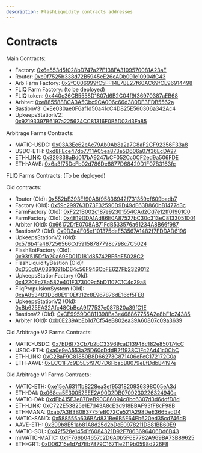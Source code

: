 ```yaml
---
description: FlashLiquidity contracts addresses
---
```


# Contracts

Main Contracts:

* Factory: [0x6e553d5f028bD747a27E138FA3109570081A23aE](https://polygonscan.com/address/0x6e553d5f028bD747a27E138FA3109570081A23aE)
* Router: [0xc9f7525b338d72B5945eE26eADb091c10904fC43](https://polygonscan.com/address/0xc9f7525b338d72b5945ee26eadb091c10904fc43)
* Arb Farm Factory: [0x2fC006999fC5FF14E7BE27f60AC69fCE96914498](https://polygonscan.com/address/0x2fC006999fC5FF14E7BE27f60AC69fCE96914498)
* FLIQ Farm Factory: (to be deployed)
* FLIQ token: [0x440c36CB5558D1807d6B2C04f9f36970387aEB68](https://polygonscan.com/address/0x440c36CB5558D1807d6B2C04f9f36970387aEB68)
* Arbiter: [0xe885588BCA3A5Cbc9CA006c66d380DE3EDB5562a](https://polygonscan.com/address/0xe885588BCA3A5Cbc9CA006c66d380DE3EDB5562a)
* BastionV3: [0xEe030ae0F6af1d50a41cC4D825E560306a342Ac4](https://polygonscan.com/address/0xEe030ae0F6af1d50a41cC4D825E560306a342Ac4)
* UpkeepsStationV2: [0x92193397B6197a225624CC81316F0B5D03d3Fa85](https://polygonscan.com/address/0x92193397B6197a225624CC81316F0B5D03d3Fa85)

Arbitrage Farms Contracts:

* MATIC-USDC: [0x03A3Ee62eAc79Ab0Ab8a2a7C8aF2CF92356F33a8](https://polygonscan.com/address/0x03A3Ee62eAc79Ab0Ab8a2a7C8aF2CF92356F33a8)
* USDC-ETH: [0xd8FEce47db7711A05ea873e5D606a07f36EcDA27](https://polygonscan.com/address/0xd8FEce47db7711A05ea873e5D606a07f36EcDA27)
* ETH-LINK: [0x329338aBd017bA9247bCF052Cc0CF2ed9a506FDE](https://polygonscan.com/address/0x329338aBd017bA9247bCF052Cc0CF2ed9a506FDE)
* ETH-AAVE: [0x6a3f75DcFb02d786De8877D68429D1F07B3163fc](https://polygonscan.com/address/0x6a3f75DcFb02d786De8877D68429D1F07B3163fc)

FLIQ Farms Contracts: (To be deployed)



Old contracts:

* Router (Old): [0x552bE393Ef90A8f95836942f731359cf609badb7](https://polygonscan.com/address/0x552bE393Ef90A8f95836942f731359cf609badb7)
* Factory (Old): [0x59c2997A3D73F32590D9D49dE63B860bB1477d3c](https://polygonscan.com/address/0x59c2997A3D73F32590D9D49dE63B860bB1477d3c)
* FarmFactory (Old): [0xF221B002c187e92301554CAd2Cd7e12ff01901C0](https://polygonscan.com/address/0xF221B002c187e92301554CAd2Cd7e12ff01901C0)
* FarmFactory (Old): [0x4E19DDA1Ad86E0A87527bC30c313eC8133051D01](https://polygonscan.com/address/0x4E19DDA1Ad86E0A87527bC30c313eC8133051D01)
* Arbiter (Old): [0x66172DfE0708AB71FdB533576a61234A8B66f987](https://polygonscan.com/address/0x66172DfE0708AB71FdB533576a61234A8B66f987)
* BastionV2 (Old): [0x9D3a4F05ef101375deE53567A1482f7FDDAD6196](https://polygonscan.com/address/0x9D3a4F05ef101375deE53567A1482f7FDDAD6196)
* UpkeepsStationV2 (Old): [0x576b4fa467256566Cd59158787798c798c7C5024](https://polygonscan.com/address/0x576b4fa467256566Cd59158787798c798c7C5024)
* FlashBotFactory (Old): [0x93f515Df1a20a69ED01D181d85742BF5dE5028C2](https://polygonscan.com/address/0x93f515Df1a20a69ED01D181d85742BF5dE5028C2)
* FlashLiquidityBastion (Old): [0xD50d0A0361691bD64c56F946CbFE627Fb2329012](https://polygonscan.com/address/0xD50d0A0361691bD64c56F946CbFE627Fb2329012)
* UpkeepsStationFactory (Old): [0x4220Ec78a582e401F373009c5bD1107C1C4c29a8](https://polygonscan.com/address/0x4220Ec78a582e401F373009c5bD1107C1C4c29a8)
* FliqPropulsionSystem (Old): [0xaA853483D3d8E910Ef312c8E967876dE16cf5FE8](https://polygonscan.com/address/0xaA853483D3d8E910Ef312c8E967876dE16cf5FE8)
* UpkeepsStationV2 (Old): [0xBb625EA32Afc48CbBeA9f77537e087B20a39fC1E](https://polygonscan.com/address/0xBb625EA32Afc48CbBeA9f77537e087B20a39fC1E)
* BastionV2 (Old): [0xCE9959DC811398Ba3e468867755A2e8bF1c24385](https://polygonscan.com/address/0xCE9959DC811398Ba3e468867755A2e8bF1c24385)
* Arbiter (Old): [0xb0E239AbEb1d7Cf54eB802ea39A60807c09a3639](https://polygonscan.com/address/0xb0E239AbEb1d7Cf54eB802ea39A60807c09a3639)

Old Arbitrage V2 Farms Contracts:

* MATIC-USDC: [0x7EDBf73Cb7b2bC33969caD13948c182e850174cC](https://polygonscan.com/address/0x7EDBf73Cb7b2bC33969caD13948c182e850174cC)
* USDC-ETH: [0xa0e9eA553a25D60cDddB2f1938C1Fc2Ad41c0CbC](https://polygonscan.com/address/0xa0e9eA553a25D60cDddB2f1938C1Fc2Ad41c0CbC)
* ETH-LINK: [0xC2BaF9C81850B8D66273C871406eFcC172172C0a](https://polygonscan.com/address/0xC2BaF9C81850B8D66273C871406eFcC172172C0a)
* ETH-AAVE: [0xECC1F7c9D5E5f97C7D6Fba5B8079eEfDdbB4197e](https://polygonscan.com/address/0xECC1F7c9D5E5f97C7D6Fba5B8079eEfDdbB4197e)

Old Arbitrage V1 Farms Contracts:

* MATIC-ETH: [0xe15eA631f1b8228ea3ef9531820936398C05eA3d](https://polygonscan.com/address/0xe15eA631f1b8228ea3ef9531820936398C05eA3d)
* ETH-DAI: [0x068ea5E30052EEE2A90D2DB0709230226324940a](https://polygonscan.com/address/0x068ea5E30052EEE2A90D2DB0709230226324940a)
* MATIC-DAI: [0xdFb415E3e87DeB90C86094c8bc6307d3d6ddfD8d](https://polygonscan.com/address/0xdFb415E3e87DeB90C86094c8bc6307d3d6ddfD8d)
* ETH-LINK: [0xC722E53825e1E7d43A8cE3d918BBAF93fF8cF98B](https://polygonscan.com/address/0xC722E53825e1E7d43A8cE3d918BBAF93fF8cF98B)
* ETH-MANA: [0xab7A3B3B0B3775feB072Ce521A298DeE3665adD4](https://polygonscan.com/address/0xab7A3B3B0B3775feB072Ce521A298DeE3665adD4)
* MATIC-SAND: [0x588555a636BAd831Be6B5E64Eb620ed35cd746dB](https://polygonscan.com/address/0x588555a636BAd831Be6B5E64Eb620ed35cd746dB)
* AAVE-ETH: [0x399b8E51ab81A8d25d2bDeE0978211D881BB60E9](https://polygonscan.com/address/0x399b8E51ab81A8d25d2bDeE0978211D881BB60E9)
* MATIC-SOL: [0x42f528e145d1f6084321D92F7863696406Dd6B43](https://polygonscan.com/address/0x42f528e145d1f6084321D92F7863696406Dd6B43)
* miMATIC-MATIC: [0x1F766b04657c2D6A0b5F6E7782A969BA73B89625](https://polygonscan.com/address/0x1F766b04657c2D6A0b5F6E7782A969BA73B89625)
* ETH-GRT: [0xD06215e1d7d7Eb7879C16711e2119b0598d226F8](https://polygonscan.com/address/0xD06215e1d7d7Eb7879C16711e2119b0598d226F8)
